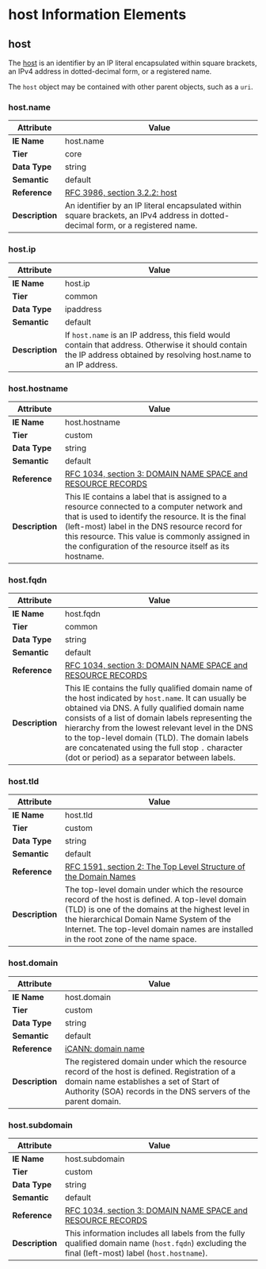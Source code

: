 # host Information Elements

## host

The [host](https://tools.ietf.org/html/rfc3986#section-3.2.2) is an identifier by an IP literal encapsulated within square brackets, an IPv4 address in dotted-decimal form, or a registered name.

The `host` object may be contained with other parent objects, such as a `uri`.

### host.name

Attribute | Value
--- | ---
**IE Name** | host.name
**Tier** | core
**Data Type** | string
**Semantic** | default
**Reference** | [RFC 3986, section 3.2.2: host](https://tools.ietf.org/html/rfc3986#section-3.2.2)
**Description** | An identifier by an IP literal encapsulated within square brackets, an IPv4 address in dotted-decimal form, or a registered name.

### host.ip

Attribute | Value
--- | ---
**IE Name** | host.ip
**Tier** | common
**Data Type** | ipaddress
**Semantic** | default
**Description** | If `host.name` is an IP address, this field would contain that address. Otherwise it should contain the IP address obtained by resolving host.name to an IP address.

### host.hostname

Attribute | Value
--- | ---
**IE Name** | host.hostname
**Tier** | custom
**Data Type** | string
**Semantic** | default
**Reference** | [RFC 1034, section 3: DOMAIN NAME SPACE and RESOURCE RECORDS](https://tools.ietf.org/html/rfc1034#section-3)
**Description** | This IE contains a label that is assigned to a resource connected to a computer network and that is used to identify the resource. It is the final (left-most) label in the DNS resource record for this resource. This value is commonly assigned in the configuration of the resource itself as its hostname.

### host.fqdn

Attribute | Value
--- | ---
**IE Name** | host.fqdn
**Tier** | common
**Data Type** | string
**Semantic** | default
**Reference** | [RFC 1034, section 3: DOMAIN NAME SPACE and RESOURCE RECORDS](https://tools.ietf.org/html/rfc1034#section-3)
**Description** | This IE contains the fully qualified domain name of the host indicated by `host.name`. It can usually be obtained via DNS. A fully qualified domain name consists of a list of domain labels representing the hierarchy from the lowest relevant level in the DNS to the top-level domain (TLD). The domain labels are concatenated using the full stop `.` character (dot or period) as a separator between labels.

### host.tld

Attribute | Value
--- | ---
**IE Name** | host.tld
**Tier** | custom
**Data Type** | string
**Semantic** | default
**Reference** | [RFC 1591, section 2: The Top Level Structure of the Domain Names](https://tools.ietf.org/html/rfc1591#section-2)
**Description** | The top-level domain under which the resource record of the host is defined. A top-level domain (TLD) is one of the domains at the highest level in the hierarchical Domain Name System of the Internet. The top-level domain names are installed in the root zone of the name space.

### host.domain

Attribute | Value
--- | ---
**IE Name** | host.domain
**Tier** | custom
**Data Type** | string
**Semantic** | default
**Reference** | [iCANN: domain name](https://www.icann.org/icann-acronyms-and-terms/en/G0168)
**Description** | The registered domain under which the resource record of the host is defined. Registration of a domain name establishes a set of Start of Authority (SOA) records in the DNS servers of the parent domain.

### host.subdomain

Attribute | Value
--- | ---
**IE Name** | host.subdomain
**Tier** | custom
**Data Type** | string
**Semantic** | default
**Reference** | [RFC 1034, section 3: DOMAIN NAME SPACE and RESOURCE RECORDS](https://tools.ietf.org/html/rfc1034#section-3)
**Description** | This information includes all labels from the fully qualified domain name (`host.fqdn`) excluding the final (left-most) label (`host.hostname`).

